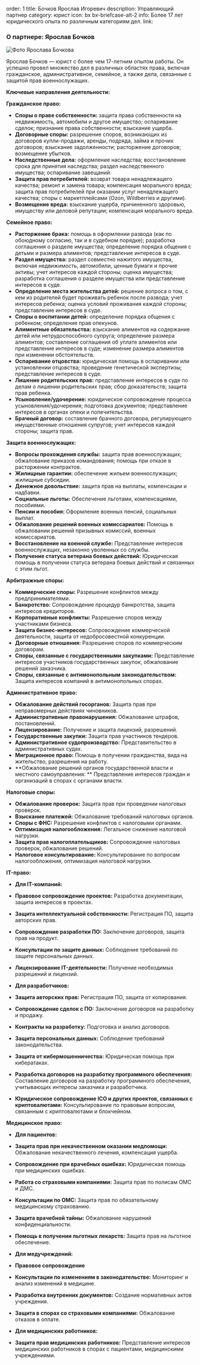 order: 1
title: Бочков Ярослав Игоревич
description: Управляющий партнер
category: юрист
icon: bx bx-briefcase-alt-2
info: Более 17 лет юридического опыта по различным категориям дел.
link:

### О партнере: Ярослав Бочков

![Фото Ярослава Бочкова](/static/img/bochkov.jpg)

Ярослав Бочков — юрист с более чем 17-летним опытом работы. Он успешно провел множество дел в различных областях права, включая гражданское, административное, семейное, а также дела, связанные с защитой прав военнослужащих.

**Ключевые направления деятельности:**

**Гражданское право:**

* **Споры о праве собственности:** защита права собственности на недвижимость, автомобили и другое имущество; оспаривание сделок; признание права собственности; взыскание ущерба.
* **Договорные споры:** разрешение споров, возникающих из договоров купли-продажи, аренды, подряда, займа и прочих договоров; взыскание задолженности; расторжение договоров; возмещение убытков.
* **Наследственные дела:** оформление наследства; восстановление срока для принятия наследства; раздел наследственного имущества; оспаривание завещаний.
* **Защита прав потребителей:** возврат товара ненадлежащего качества; ремонт и замена товара; компенсация морального вреда; защита прав потребителей при оказании услуг ненадлежащего качества; споры с маркетплейсами (Ozon, Wildberries и другими).
* **Возмещение вреда:** взыскание ущерба, причиненного здоровью, имуществу или деловой репутации; компенсация морального вреда.

**Семейное право:**

* **Расторжение брака:** помощь в оформлении развода (как по обоюдному согласию, так и в судебном порядке); разработка соглашения о разделе имущества; определение порядка общения с детьми и размера алиментов; представление интересов в суде.
* **Раздел имущества:** раздел совместно нажитого имущества, включая недвижимость, автомобили, ценные бумаги и прочие активы; учет интересов каждой стороны; оценка имущества; разработка соглашения о разделе имущества или представление интересов в суде.
* **Определение места жительства детей:** решение вопроса о том, с кем из родителей будет проживать ребенок после развода; учет интересов ребенка; оценка условий проживания каждой стороны; представление интересов в суде.
* **Споры о воспитании детей:** определение порядка общения с ребенком; определение прав опекунов.
* **Алиментные обязательства:** взыскание алиментов на содержание детей или нетрудоспособного супруга; определение размера алиментов; составление соглашения об уплате алиментов или представление интересов в суде; изменение размера алиментов при изменении обстоятельств.
* **Оспаривание отцовства:** юридическая помощь в оспаривании или установлении отцовства; проведение генетической экспертизы; представление интересов в суде.
* **Лишение родительских прав:** представление интересов в суде по делам о лишении родительских прав; сбор доказательств; защита прав ребенка.
* **Усыновление/удочерение:** юридическое сопровождение процесса усыновления/удочерения; подготовка документов; представление интересов в органах опеки и попечительства.
* **Брачный договор:** составление брачного договора, регулирующего имущественные отношения супругов; учет интересов каждой стороны; защита прав.

**Защита военнослужащих:**

* **Вопросы прохождения службы:** защита прав военнослужащих; обжалование приказов командования; помощь при отказе в расторжении контрактов.
* **Жилищные гарантии:** обеспечение жильем военнослужащих; жилищные субсидии.
* **Денежное довольствие:** защита прав на выплаты, компенсации и надбавки.
* **Социальные льготы:** Обеспечение льготами, компенсациями, пособиями.
* **Пенсии и пособия:** Оформление военных пенсий, социальных выплат.
* **Обжалование решений военных комиссариатов:**  Помощь в обжаловании решений призывных комиссий, военных комиссариатов.
* **Восстановление на военной службе:** Представление интересов военнослужащих, незаконно уволенных со службы.
* **Получение статуса ветерана боевых действий:** Юридическая помощь в получении статуса ветерана боевых действий и связанных с этим льгот.

**Арбитражные споры:**

* **Коммерческие споры:** Разрешение конфликтов между предпринимателями.
* **Банкротство:** Сопровождение процедур банкротства, защита интересов кредиторов.
* **Корпоративные конфликты:** Разрешение споров между участниками бизнеса.
* **Защита бизнес-интересов:** Сопровождение коммерческой деятельности, защита от недобросовестной конкуренции.
* **Договорные отношения:** Разрешение споров по коммерческим договорам.
* **Споры, связанные с государственными закупками:** Представление интересов участников государственных закупок, обжалование решений заказчика.
* **Споры, связанные с антимонопольным законодательством:** Защита интересов компаний в антимонопольных спорах.

**Административное право:**

* **Обжалование действий госорганов:** Защита прав при неправомерных действиях чиновников.
* **Административные правонарушения:** Обжалование штрафов, постановлений.
* **Лицензирование:** Получение и защита лицензий, разрешений.
* **Государственные закупки:** Защита прав участников тендеров.
* **Административное судопроизводство:** Представительство в административных судах.
* **Миграционное право:** Помощь в получении гражданства, вида на жительство, разрешения на работу.
* **Обжалование решений органов государственной власти и местного самоуправления: ** Представление интересов граждан и организаций в спорах с органами власти.


**Налоговые споры:**

* **Обжалование проверок:** Защита прав при проведении налоговых проверок.
* **Взыскание платежей:** Обжалование требований налоговых органов.
* **Споры с ФНС:** Разрешение конфликтов с налоговыми органами.
* **Оптимизация налогообложения:** Легальное снижение налоговой нагрузки.
* **Защита прав налогоплательщиков:** Сопровождение налоговых проверок, обжалование решений.
* **Налоговое консультирование:** Консультирование по вопросам налогообложения, оптимизация налоговой нагрузки.


**IT-право:**

* **Для IT-компаний:**
* **Правовое сопровождение проектов:** Разработка документации, защита интересов в проектах.
* **Защита интеллектуальной собственности:** Регистрация ПО, защита авторских прав.
* **Сопровождение разработки ПО:** Заключение договоров, защита прав на продукт.
* **Консультации по защите данных:** Соблюдение требований по защите персональных данных.
* **Лицензирование IT-деятельности:** Получение необходимых разрешений и лицензий.

* **Для разработчиков:**
* **Защита авторских прав:** Регистрация ПО, защита от копирования.
* **Сопровождение сделок с ПО:** Заключение договоров на разработку и продажу.
* **Контракты на разработку:** Подготовка и анализ договоров.
* **Защита персональных данных:** Соблюдение требований законодательства.
* **Защита от кибермошенничества:** Юридическая помощь при кибератаках.
* **Разработка договоров на разработку программного обеспечения:** Составление договоров на разработку программного обеспечения, учитывающих интересы заказчика и разработчика.
* **Юридическое сопровождение ICO и других проектов, связанных с криптовалютами:** Консультирование по правовым вопросам, связанным с криптовалютами и блокчейном.

**Медицинское право:**

* **Для пациентов:**
* **Защита прав при некачественном оказании медпомощи:** Обжалование некачественного лечения, компенсация ущерба.
* **Сопровождение при врачебных ошибках:** Юридическая помощь при медицинских ошибках.
* **Работа со страховыми компаниями:** Защита прав по полисам ОМС и ДМС.
* **Консультации по ОМС:** Защита прав по обязательному медицинскому страхованию.
* **Защита врачебной тайны:** Обжалование нарушений конфиденциальности.
* **Помощь в получении льготных лекарств:** Защита прав на льготное обеспечение.

* **Для медучреждений:**
* **Правовое сопровождение**
* **Консультации по изменениям в законодательстве:** Мониторинг и анализ изменений в медицине.
* **Разработка внутренних документов:** Создание нормативных актов учреждения.
* **Защита в спорах со страховыми компаниями:** Обжалование отказов в оплате.

* **Для медицинских работников:**
* **Защита прав медицинских работников:** Представление интересов медицинских работников в спорах с пациентами, медицинскими учреждениями.
